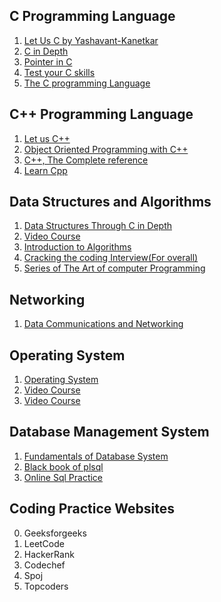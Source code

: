 ## C Programming Language

1. [Let Us C by Yashavant-Kanetkar](https://www.amazon.in/Let-Us-16TH-Yashavant-Kanetkar/dp/9387284492)
2. [C in Depth](https://www.amazon.in/C-Depth-Deepali-Srivastava/dp/8183330487)
3. [Pointer in C](https://www.amazon.in/Understanding-Pointers-Revised-examples-Applications/dp/B07HLV4JVL)
4. [Test your C skills](https://www.amazon.in/Test-Your-Skills-Yashavant-Kanetkar/dp/8183331181)
5. [The C programming Language](https://www.amazon.in/Programming-Language-2nd-Brian-Kernighan/dp/8131704947) 

## C++ Programming Language

1. [Let us C++](https://www.amazon.in/Let-Us-C-Yashavant-Kanetkar/dp/B00BG6U1LA)
2. [Object Oriented Programming with C++](https://www.amazon.in/Object-Oriented-Programming-C-Balagurusamy/dp/9352607996)
3. [C++, The Complete reference](https://www.amazon.in/C-Complete-Reference-Herbert-Schildt/dp/007053246X)
4. [Learn Cpp](https://www.learncpp.com) 

## Data Structures and Algorithms

1. [Data Structures Through C in Depth](https://www.amazon.in/dp/8176567418)
2. [Video Course](https://ocw.mit.edu/courses/electrical-engineering-and-computer-science/6-046j-introduction-to-algorithms-sma-5503-fall-2005/video-lectures/)
3. [Introduction to Algorithms](https://www.amazon.in/Introduction-Algorithms-Eastern-Economy-Thomas/dp/8120340078/) 
4. [Cracking the coding Interview(For overall)](https://www.amazon.in/Cracking-Coding-Interview-Programing-Questions/dp/0984782850)
5. [Series of The Art of computer Programming](https://www.amazon.in/Art-Computer-Programming-Fascicle-Millennium-ebook/dp/B00RN14FNC)

## Networking

1. [Data Communications and Networking](https://www.amazon.in/Data-Communications-Networking-Forouzan/dp/1259064751)

## Operating System

1. [Operating System](https://www.amazon.in/Operating-System-Principles-Silberschatz/dp/8126509627)
2. [Video Course](https://nptel.ac.in/courses/106106144/)
3. [Video Course](https://www.youtube.com/watch?v=MaA0vFKt-ew&list=PLLDC70psjvq5hIT0kfr1sirNuees0NIbG)

## Database Management System

1. [Fundamentals of Database System](https://www.amazon.in/Fundamentals-Database-System-Elmasri-Ramez/dp/933258270X)
2. [Black book of plsql](https://www.amazon.in/SQL-Oracle-11g-Black-Book/dp/8177229400)
3. [Online Sql Practice](https://sqlzoo.net)
 
## Coding Practice Websites

0. Geeksforgeeks
1. LeetCode
2. HackerRank
3. Codechef
4. Spoj
5. Topcoders
